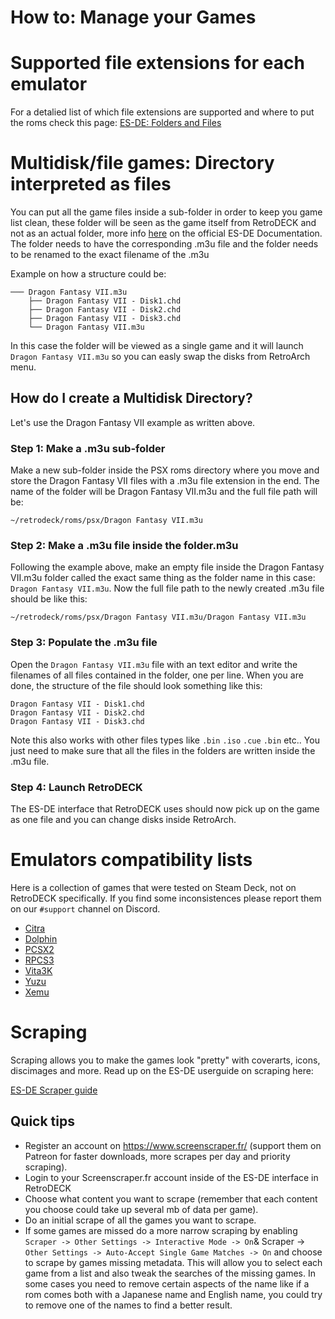 # How to: Manage your Games

# Supported file extensions for each emulator
For a detalied list of which file extensions are supported and where to put the roms check this page:
[ES-DE: Folders and Files](/esde-folders-files/esde-folders-files.md)

# Multidisk/file games: Directory interpreted as files
You can put all the game files inside a sub-folder in order to keep you game list clean, these folder will be seen as the game itself from RetroDECK and not as an actual folder, more info [here](https://gitlab.com/es-de/emulationstation-de/-/blob/master/USERGUIDE.md#directories-interpreted-as-files) on the official ES-DE Documentation. The folder needs to have the corresponding .m3u file and the folder needs to be renamed to the exact filename of the .m3u

Example on how a structure could be:
```
─── Dragon Fantasy VII.m3u
    ├── Dragon Fantasy VII - Disk1.chd
    ├── Dragon Fantasy VII - Disk2.chd
    ├── Dragon Fantasy VII - Disk3.chd
    └── Dragon Fantasy VII.m3u
```
In this case the folder will be viewed as a single game and it will launch `Dragon Fantasy VII.m3u` so you can easly swap the disks from RetroArch menu.

## How do I create a Multidisk Directory?

Let's use the Dragon Fantasy VII example as written above.

### Step 1: Make a .m3u sub-folder
Make a new sub-folder inside the PSX roms directory where you move and store the Dragon Fantasy VII files with a .m3u file extension in the end.
The name of the folder will be Dragon Fantasy VII.m3u and the full file path will be:

`~/retrodeck/roms/psx/Dragon Fantasy VII.m3u`


### Step 2: Make a .m3u file inside the folder.m3u
Following the example above, make an empty file inside the Dragon Fantasy VII.m3u folder called the exact same thing as the folder name in this case: `Dragon Fantasy VII.m3u`. Now the full file path to the newly created .m3u file should be like this:

`~/retrodeck/roms/psx/Dragon Fantasy VII.m3u/Dragon Fantasy VII.m3u`

### Step 3: Populate the .m3u file

Open the `Dragon Fantasy VII.m3u` file with an text editor and write the filenames of all files contained in the folder, one per line.
When you are done, the structure  of the file should look something like this:

`Dragon Fantasy VII - Disk1.chd`<br>
`Dragon Fantasy VII - Disk2.chd`<br>
`Dragon Fantasy VII - Disk3.chd`

Note this also works with other files types like `.bin` `.iso` `.cue` `.bin` etc.. You just need to make sure that all the files in the folders are written inside the .m3u file.

### Step 4: Launch RetroDECK
The ES-DE interface that RetroDECK uses should now pick up on the game as one file and you can change disks inside RetroArch.

# Emulators compatibility lists
Here is a collection of games that were tested on Steam Deck, not on RetroDECK specifically.
If you find some inconsistences please report them on our `#support` channel on Discord.
* [Citra](https://citra-emu.org/game/)
* [Dolphin](https://dolphin-emu.org/compat/?nocr=true)
* [PCSX2](https://pcsx2.net/compat/)
* [RPCS3](https://docs.google.com/spreadsheets/d/1EzTcNoKiBaMS4orZrGEOKwMpFOZEFKVSOZjLRJqzEkA/)
* [Vita3K](https://vita3k.org/compatibility.html?lang=en)
* [Yuzu](https://yuzu-emu.org/game/)
* [Xemu](https://xemu.app/#compatibility)

# Scraping
Scraping allows you to make the games look "pretty" with coverarts, icons, discimages and more.
Read up on the ES-DE userguide on scraping here:

[ES-DE Scraper guide](https://gitlab.com/es-de/emulationstation-de/-/blob/master/USERGUIDE.md#scraping)

## Quick tips
* Register an account on https://www.screenscraper.fr/ (support them on Patreon for faster downloads, more scrapes per day and priority scraping).
* Login to your Screenscraper.fr account inside of the ES-DE interface in RetroDECK
* Choose what content you want to scrape (remember that each content you choose could take up several mb of data per game).
* Do an initial scrape of all the games you want to scrape.
* If some games are missed do a more narrow scraping by enabling `Scraper -> Other Settings -> Interactive Mode -> On`& Scraper -> `Other Settings -> Auto-Accept Single Game Matches -> On` and choose to scrape by games missing metadata. This will allow you to select each game from a list and also tweak the searches of the missing games. In some cases you need to remove certain aspects of the name like if a rom comes both with a Japanese name and English name, you could try to remove one of the names to find a better result.

